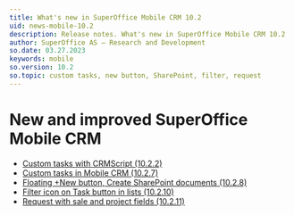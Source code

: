 ```yaml
---
title: What's new in SuperOffice Mobile CRM 10.2
uid: news-mobile-10.2
description: Release notes. What's new in SuperOffice Mobile CRM 10.2
author: SuperOffice AS – Research and Development
so.date: 03.27.2023
keywords: mobile
so.version: 10.2
so.topic: custom tasks, new button, SharePoint, filter, request
---
```


# New and improved SuperOffice Mobile CRM

* [Custom tasks with CRMScript (10.2.2)][2]
* [Custom tasks in Mobile CRM (10.2.7)][7]
* [Floating +New button, Create SharePoint documents (10.2.8)][8]
* [Filter icon on Task button in lists (10.2.10)][10]
* [Request with sale and project fields (10.2.11)][11]

<!-- Referenced links-->
[2]: 10.2.2-update.md
[7]: 10.2.7-update.md
[8]: 10.2.8-update.md
[10]: 10.2.10-update.md
[11]: 10.2.11-update.md
